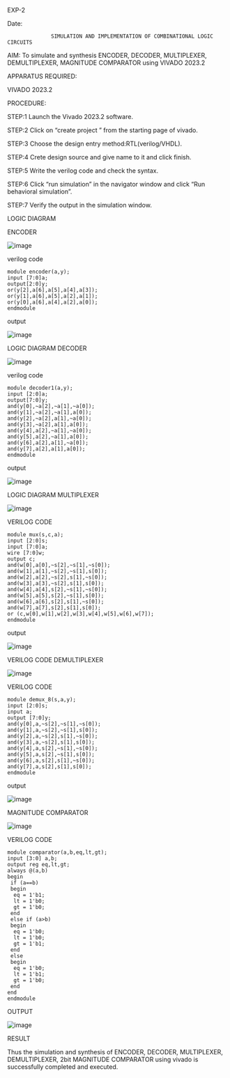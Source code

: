 EXP-2

Date:

                  SIMULATION AND IMPLEMENTATION OF COMBINATIONAL LOGIC CIRCUITS

AIM:
 To simulate and synthesis ENCODER, DECODER, MULTIPLEXER, DEMULTIPLEXER, MAGNITUDE COMPARATOR using VIVADO 2023.2

APPARATUS REQUIRED: 

VIVADO 2023.2

PROCEDURE:

STEP:1 Launch the Vivado 2023.2 software.

STEP:2 Click on “create project ” from the starting page of vivado.

STEP:3 Choose the design entry method:RTL(verilog/VHDL).

STEP:4 Crete design source and give name to it and click finish.

STEP:5 Write the verilog code and check the syntax.

STEP:6 Click “run simulation” in the navigator window and click “Run behavioral simulation”.

STEP:7 Verify the output in the simulation window.

LOGIC DIAGRAM

ENCODER

![image](https://github.com/Bhavyaa369/VLSI-LAB-EXP-2/assets/161432255/efe2b90d-7a2e-48b0-9dea-021660cbb2e0)

verilog code
```
module encoder(a,y);
input [7:0]a;
output[2:0]y;
or(y[2],a[6],a[5],a[4],a[3]);
or(y[1],a[6],a[5],a[2],a[1]);
or(y[0],a[6],a[4],a[2],a[0]);
endmodule
```
output

![image](https://github.com/Bhavyaa369/VLSI-LAB-EXP-2/assets/161432255/0a7dae4d-195d-4478-ab95-7fa72bff1cb0)

LOGIC DIAGRAM DECODER

![image](https://github.com/Bhavyaa369/VLSI-LAB-EXP-2/assets/161432255/379dfab4-6571-4e74-b3f0-7fad4010dcb4)

verilog code
```
module decoder1(a,y);
input [2:0]a;
output[7:0]y;
and(y[0],~a[2],~a[1],~a[0]);
and(y[1],~a[2],~a[1],a[0]);
and(y[2],~a[2],a[1],~a[0]);
and(y[3],~a[2],a[1],a[0]);
and(y[4],a[2],~a[1],~a[0]);
and(y[5],a[2],~a[1],a[0]);
and(y[6],a[2],a[1],~a[0]);
and(y[7],a[2],a[1],a[0]);
endmodule
```
output

![image](https://github.com/Bhavyaa369/VLSI-LAB-EXP-2/assets/161432255/21cc150c-9fc2-4b5a-b779-b3a6b1e57e98)

LOGIC DIAGRAM MULTIPLEXER

![image](https://github.com/Bhavyaa369/VLSI-LAB-EXP-2/assets/161432255/cd7ef931-2f82-44dc-8110-321214476a4f)

VERILOG CODE
```
module mux(s,c,a);
input [2:0]s;
input [7:0]a;
wire [7:0]w;
output c;
and(w[0],a[0],~s[2],~s[1],~s[0]);
and(w[1],a[1],~s[2],~s[1],s[0]);
and(w[2],a[2],~s[2],s[1],~s[0]);
and(w[3],a[3],~s[2],s[1],s[0]);
and(w[4],a[4],s[2],~s[1],~s[0]);
and(w[5],a[5],s[2],~s[1],s[0]);
and(w[6],a[6],s[2],s[1],~s[0]);
and(w[7],a[7],s[2],s[1],s[0]);
or (c,w[0],w[1],w[2],w[3],w[4],w[5],w[6],w[7]);
endmodule
```
output

![image](https://github.com/Bhavyaa369/VLSI-LAB-EXP-2/assets/161432255/8dd1c71b-e233-4725-96d7-70477fa1babd)

VERILOG CODE DEMULTIPLEXER

![image](https://github.com/Bhavyaa369/VLSI-LAB-EXP-2/assets/161432255/7499dabf-d2bd-48b0-88ec-fd33fc3bf323)

VERILOG CODE
```
module demux_8(s,a,y);
input [2:0]s;
input a;
output [7:0]y;
and(y[0],a,~s[2],~s[1],~s[0]);
and(y[1],a,~s[2],~s[1],s[0]);
and(y[2],a,~s[2],s[1],~s[0]);
and(y[3],a,~s[2],s[1],s[0]);
and(y[4],a,s[2],~s[1],~s[0]);
and(y[5],a,s[2],~s[1],s[0]);
and(y[6],a,s[2],s[1],~s[0]);
and(y[7],a,s[2],s[1],s[0]);
endmodule
```

output

![image](https://github.com/Bhavyaa369/VLSI-LAB-EXP-2/assets/161432255/31b3314b-b860-40ff-9334-b0ee03ed5a5f)

MAGNITUDE COMPARATOR

![image](https://github.com/Bhavyaa369/VLSI-LAB-EXP-2/assets/161432255/438bf227-3184-4629-9e37-92c0ee354a9b)

VERILOG CODE
```
module comparator(a,b,eq,lt,gt);
input [3:0] a,b;
output reg eq,lt,gt;
always @(a,b)
begin
 if (a==b)
 begin
  eq = 1'b1;
  lt = 1'b0;
  gt = 1'b0;
 end
 else if (a>b)
 begin
  eq = 1'b0;
  lt = 1'b0;
  gt = 1'b1;
 end
 else
 begin
  eq = 1'b0;
  lt = 1'b1;
  gt = 1'b0;
 end
end 
endmodule
```
OUTPUT

![image](https://github.com/Bhavyaa369/VLSI-LAB-EXP-2/assets/161432255/08d2e7c6-2608-4faf-8d17-a85311763ce5)

RESULT

Thus the simulation and synthesis of ENCODER, DECODER, MULTIPLEXER, DEMULTIPLEXER, 2bit MAGNITUDE COMPARATOR using vivado is successfully completed and executed.



